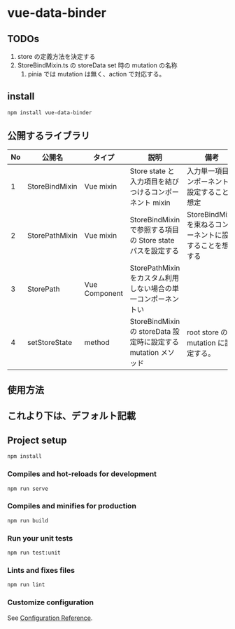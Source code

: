 # vue-data-binder

## TODOs

1. store の定義方法を決定する
2. StoreBindMixin.ts の storeData set 時の mutation の名称
   1. pinia では mutation は無く、action で対応する。

## install

```shell
npm install vue-data-binder
```

## 公開するライブラリ

| No  | 公開名         | タイプ        | 説明                                                           | 備考                                                          |
| --- | -------------- | ------------- | -------------------------------------------------------------- | ------------------------------------------------------------- |
| 1   | StoreBindMixin | Vue mixin     | Store state と入力項目を結びつけるコンポーネント mixin         | 入力単一項目コンポーネントに設定することを想定                |
| 2   | StorePathMixin | Vue mixin     | StoreBindMixin で参照する項目の Store state パスを設定する     | StoreBindMixin を束ねるコンポーネントに設定することを想定する |
| 3   | StorePath      | Vue Component | StorePathMixin をカスタム利用しない場合の単一コンポーネントい  |                                                               |
| 4   | setStoreState  | method        | StoreBindMixin の storeData 設定時に設定する mutation メソッド | root store の mutation に設定する。                           |

## 使用方法

## これより下は、デフォルト記載

## Project setup

```
npm install
```

### Compiles and hot-reloads for development

```
npm run serve
```

### Compiles and minifies for production

```
npm run build
```

### Run your unit tests

```
npm run test:unit
```

### Lints and fixes files

```
npm run lint
```

### Customize configuration

See [Configuration Reference](https://cli.vuejs.org/config/).
